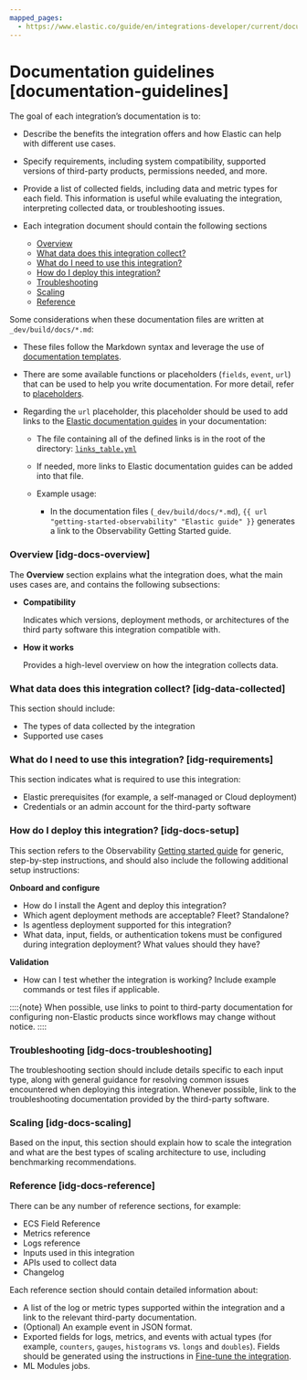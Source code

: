 ```yaml
---
mapped_pages:
  - https://www.elastic.co/guide/en/integrations-developer/current/documentation-guidelines.html
---
```


# Documentation guidelines [documentation-guidelines]

The goal of each integration’s documentation is to:

* Describe the benefits the integration offers and how Elastic can help with different use cases. 
* Specify requirements, including system compatibility, supported versions of third-party products, permissions needed, and more.
* Provide a list of collected fields, including data and metric types for each field. This information is useful while evaluating the integration, interpreting collected data, or troubleshooting issues.
* Each integration document should contain the following sections

    * [Overview](#idg-docs-overview)
    * [What data does this integration collect?](#idg-data-collected)
    * [What do I need to use this integration?](#idg-requirements)
    * [How do I deploy this integration?](#idg-docs-setup)
    * [Troubleshooting](#idg-docs-troubleshooting)
    * [Scaling](#idg-docs-scaling)
    * [Reference](#idg-docs-reference)

Some considerations when these documentation files are written at `_dev/build/docs/*.md`:

* These files follow the Markdown syntax and leverage the use of [documentation templates](https://github.com/elastic/elastic-package/blob/main/docs/howto/add_package_readme.md).
* There are some available functions or placeholders (`fields`, `event`, `url`) that can be used to help you write documentation. For more detail, refer to [placeholders](https://github.com/elastic/elastic-package/blob/main/docs/howto/add_package_readme.md#placeholders).
* Regarding the `url` placeholder, this placeholder should be used to add links to the [Elastic documentation guides](https://www.elastic.co/guide/index.html) in your documentation:

    * The file containing all of the defined links is in the root of the directory: [`links_table.yml`](https://github.com/elastic/elastic-package/blob/main/scripts/links_table.yml)
    * If needed, more links to Elastic documentation guides can be added into that file.
    * Example usage:

        * In the documentation files (`_dev/build/docs/*.md`), `{{ url "getting-started-observability" "Elastic guide" }}` generates a link to the Observability Getting Started guide.

### Overview [idg-docs-overview]

The **Overview** section explains what the integration does, what the main uses cases are, and contains the following subsections:

* **Compatibility**

   Indicates which versions, deployment methods, or architectures of the third party software this integration compatible with.

* **How it works**

   Provides a high-level overview on how the integration collects data.

### What data does this integration collect? [idg-data-collected]

This section should include:

* The types of data collected by the integration
* Supported use cases

### What do I need to use this integration? [idg-requirements]

This section indicates what is required to use this integration:

* Elastic prerequisites (for example, a self-managed or Cloud deployment)
* Credentials or an admin account for the third-party software

### How do I deploy this integration? [idg-docs-setup]

This section refers to the Observability [Getting started guide](docs-content://solutions/observability/get-started.md) for generic, step-by-step instructions, and should also include the following additional setup instructions:

**Onboard and configure**

* How do I install the Agent and deploy this integration?
* Which agent deployment methods are acceptable? Fleet? Standalone? 
* Is agentless deployment supported for this integration?
* What data, input, fields, or authentication tokens must be configured during integration deployment? What values should they have? 

**Validation**

* How can I test whether the integration is working? Include example commands or test files if applicable.

::::{note}
When possible, use links to point to third-party documentation for configuring non-Elastic products since workflows may change without notice.
::::

### Troubleshooting [idg-docs-troubleshooting]

The troubleshooting section should include details specific to each input type, along with general guidance for resolving common issues encountered when deploying this integration. Whenever possible, link to the troubleshooting documentation provided by the third-party software.

### Scaling [idg-docs-scaling]

Based on the input, this section should explain how to scale the integration and what are the best types of scaling architecture to use, including benchmarking recommendations.

### Reference [idg-docs-reference]

There can be any number of reference sections, for example:

* ECS Field Reference
* Metrics reference
* Logs reference
* Inputs used in this integration
* APIs used to collect data
* Changelog 

Each reference section should contain detailed information about:

* A list of the log or metric types supported within the integration and a link to the relevant third-party documentation.
* (Optional) An example event in JSON format.
* Exported fields for logs, metrics, and events with actual types (for example, `counters`, `gauges`, `histograms` vs. `longs` and `doubles`). Fields should be generated using the instructions in [Fine-tune the integration](https://github.com/elastic/integrations/blob/main/docs/fine_tune_integration.md).
* ML Modules jobs.